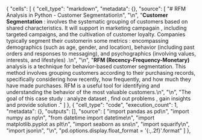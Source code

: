 {
 "cells": [
  {
   "cell_type": "markdown",
   "metadata": {},
   "source": [
    "# RFM Analysis in Python - Customer Segmentation\n",
    "\n",
    "**Customer Segmentation** :  involves the systematic grouping of customers based on shared characteristics. It will support in marketing campagain , including targeted campaigns, and the cultivation of customer loyalty. Companies typically segment their customerin some metrics : encompassing demographics (such as age, gender, and location), behavior (including past orders and responses to messaging), and psychographics (involving values, interests, and lifestyles) .\n",
    "\n",
    "**RFM (Recency-Frequency-Monetary)** analysis is a technique for behavior-based customer segmentation. This method involves grouping customers according to their purchasing records, specifically considering how recently, how frequently, and how much they have made purchases. RFM is a useful tool for identifying and understanding the behavior of the most valuable customers.\n",
    "\n",
    "The goal of this case study : analyze dataset , find out problems , gain insights and provide solution ."
   ]
  },
{
   "cell_type": "code",
   "execution_count": 1,
   "metadata": {},
   "outputs": [],
   "source": [
    "import pandas as pd\n",
    "import numpy as np\n",
    "from datetime import datetime\n",
    "import matplotlib.pyplot as plt\n",
    "import seaborn as sns\n",
    "import squarify\n",
    "import json\n",
    "\n",
    "pd.options.display.float_format = '{:,.2f}'.format"
   ]
  },
